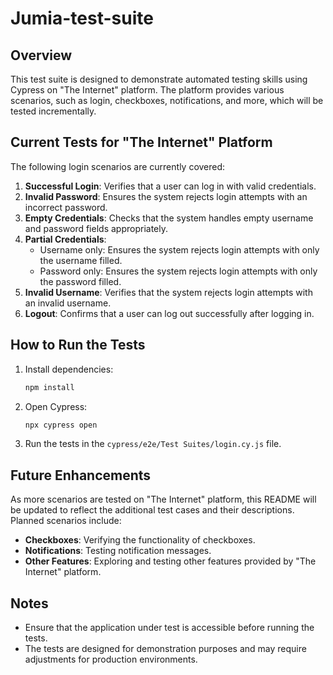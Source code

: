 # Jumia-test-suite

## Overview

This test suite is designed to demonstrate automated testing skills using Cypress on "The Internet" platform. The platform provides various scenarios, such as login, checkboxes, notifications, and more, which will be tested incrementally.

## Current Tests for "The Internet" Platform

The following login scenarios are currently covered:

1. **Successful Login**: Verifies that a user can log in with valid credentials.
2. **Invalid Password**: Ensures the system rejects login attempts with an incorrect password.
3. **Empty Credentials**: Checks that the system handles empty username and password fields appropriately.
4. **Partial Credentials**:
   - Username only: Ensures the system rejects login attempts with only the username filled.
   - Password only: Ensures the system rejects login attempts with only the password filled.
5. **Invalid Username**: Verifies that the system rejects login attempts with an invalid username.
6. **Logout**: Confirms that a user can log out successfully after logging in.

## How to Run the Tests

1. Install dependencies:
   ```bash
   npm install
   ```
2. Open Cypress:
   ```bash
   npx cypress open
   ```
3. Run the tests in the `cypress/e2e/Test Suites/login.cy.js` file.

## Future Enhancements

As more scenarios are tested on "The Internet" platform, this README will be updated to reflect the additional test cases and their descriptions. Planned scenarios include:

- **Checkboxes**: Verifying the functionality of checkboxes.
- **Notifications**: Testing notification messages.
- **Other Features**: Exploring and testing other features provided by "The Internet" platform.

## Notes

- Ensure that the application under test is accessible before running the tests.
- The tests are designed for demonstration purposes and may require adjustments for production environments.